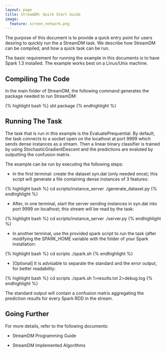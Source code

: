 ```yaml
---
layout: page
title: StreamDM: Quick Start Guide
image:
  feature: screen_network.png
---
```

The purpose of this document is to provide a quick entry point for users
desiring to quickly run the a StreamDM task. We describe how StreamDM can be
compiled, and how a quick task can be run.

The basic requirement for running the example in this documents is to have Spark
1.3 installed. The example works best on a Linux/Unix machine.

## Compiling The Code

In the main folder of StreamDM, the following command generates the package
needed to run StreamDM:

{% highlight bash %}
sbt package
{% endhighlight %}

## Running The Task

The task that is run in this example is the EvaluatePrequential. By default, the
task connects to a socket open on the localhost at port 9999 which sends dense
instances as a stream. Then a linear binary classifier is trained by using
StochasticGradientDescent and the predictions are evaluted by outputting the
confusion matrix.

The example can be run by executing the following steps:

* In the first terminal: create the dataset syn.dat (only needed once); this
  script will generate a file containing dense instances of 3 features:

{% highlight bash %}
cd scripts/instance_server
./generate_dataset.py
{% endhighlight %}

* After, in one terminal, start the server sending instances in syn.dat into
  port 9999 on localhost; this stream will be read by the task:

{% highlight bash %}
cd scripts/instance_server
./server.py
{% endhighlight %}

* In another terminal, use the provided spark script to run the task (after
  modifying the SPARK_HOME variable with the folder of your Spark installation:

{% highlight bash %}
cd scripts
./spark.sh
{% endhighlight %}

* [Optional] It is advisable to separate the standard and the error output, for
  better readability:

{% highlight bash %}
cd scripts
./spark.sh 1>results.txt 2>debug.log
{% endhighlight %}

The standard output will contain a confusion matrix aggregating the prediction
results for every Spark RDD in the stream.

## Going Further

For more details, refer to the following documents:

* StreamDM Programming Guide

* StreamDM Implemented Algorithms

